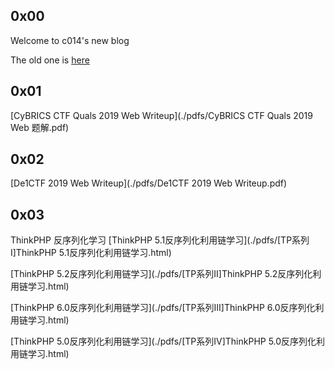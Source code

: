 ## 0x00 
Welcome to c014's new blog  

The old one is [here](https://c014.coding.me)

## 0x01
[CyBRICS CTF Quals 2019 Web Writeup](./pdfs/CyBRICS CTF Quals 2019 Web 题解.pdf)

## 0x02
[De1CTF 2019 Web Writeup](./pdfs/De1CTF 2019 Web Writeup.pdf)

## 0x03
ThinkPHP 反序列化学习
[ThinkPHP 5.1反序列化利用链学习](./pdfs/[TP系列I]ThinkPHP 5.1反序列化利用链学习.html)

[ThinkPHP 5.2反序列化利用链学习](./pdfs/[TP系列II]ThinkPHP 5.2反序列化利用链学习.html)

[ThinkPHP 6.0反序列化利用链学习](./pdfs/[TP系列III]ThinkPHP 6.0反序列化利用链学习.html)

[ThinkPHP 5.0反序列化利用链学习](./pdfs/[TP系列IV]ThinkPHP 5.0反序列化利用链学习.html)
